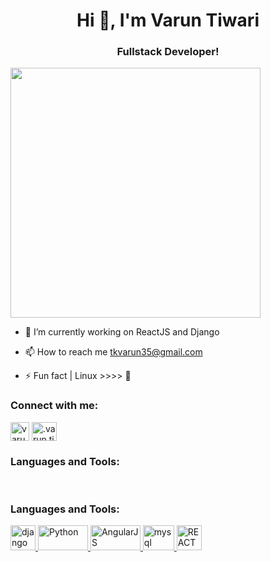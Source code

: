 <h1 align="center">Hi 👋, I'm Varun Tiwari</h1>
<h3 align="center">Fullstack Developer!</h3>
<img align = "right alt = "coding" width = "400" src = "https://media2.giphy.com/media/13HgwGsXF0aiGY/giphy.gif?cid=ecf05e47kywzev2elyxu9y3pdkqo5uae9rd06pt2gfuw4s3u&rid=giphy.gif&ct=g">

- 🔭 I’m currently working on ReactJS and Django

- 📫 How to reach me tkvarun35@gmail.com

- ⚡ Fun fact | Linux >>>> 🙂

<h3 align="left">Connect with me:</h3>
<p align="left">
<a href="https://www.linkedin.com/in/varun-kumar-tiwari-246981204/" target="blank"><img align="center" src="https://cdn-icons-png.flaticon.com/512/174/174857.png" alt="varun-kumar-tiwari-246981204" height="30" width="30" /></a>
<a href="https://www.instagram.com/varun.tiiwari/" target="blank"><img align="center" src="https://raw.githubusercontent.com/rahuldkjain/github-profile-readme-generator/master/src/images/icons/Social/instagram.svg" alt=".varun.tiiwari" height="30" width="40" /></a>
</p>
<h3 align="left">Languages and Tools:</h3>
<br>
         
 <h3 align="left">Languages and Tools:</h3>
<p align="left"> <a href="https://www.djangoproject.com/" target="_blank" rel="noreferrer"> <img src="https://static.djangoproject.com/img/logo-django.42234b631760.svg" alt="django" width="40" height="40"/> </a> <a href="https://www.python.org/" target="_blank" rel="noreferrer"> <img src="https://www.python.org/static/img/python-logo@2x.png" alt="Python" width="80" height="40"/> </a> <a href="https://angularjs.org/" target="_blank" rel="noreferrer"> <img src="https://angularjs.org/img/angularjs-for-header-only.svg" alt="AngularJS" width="80" height="40"/> </a> <a href="https://www.mysql.com/" target="_blank" rel="noreferrer"> <img src="https://labs.mysql.com/common/logos/mysql-logo.svg?v2" alt="mysql" width="50" height="40"/> </a> <a href="https://react.dev/" target="_blank" rel="noreferrer"> <img src="https://react.dev/favicon.ico" alt="REACT" width="40" height="40"/> </a> </p>

